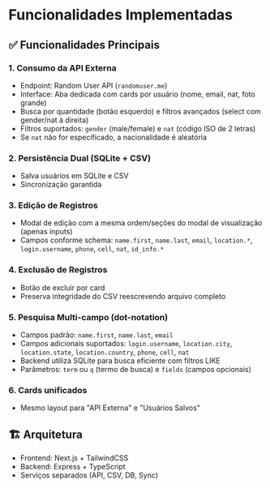 # Funcionalidades Implementadas

## ✅ Funcionalidades Principais

### 1. Consumo da API Externa
- Endpoint: Random User API (`randomuser.me`)
- Interface: Aba dedicada com cards por usuário (nome, email, nat, foto grande)
- Busca por quantidade (botão esquerdo) e filtros avançados (select com gender/nat à direita)
- Filtros suportados: `gender` (male/female) e `nat` (código ISO de 2 letras)
- Se `nat` não for especificado, a nacionalidade é aleatória

### 2. Persistência Dual (SQLite + CSV)
- Salva usuários em SQLite e CSV
- Sincronização garantida

### 3. Edição de Registros
- Modal de edição com a mesma ordem/seções do modal de visualização (apenas inputs)
- Campos conforme schema: `name.first`, `name.last`, `email`, `location.*`, `login.username`, `phone`, `cell`, `nat`, `id_info.*`

### 4. Exclusão de Registros
- Botão de excluir por card
- Preserva integridade do CSV reescrevendo arquivo completo

### 5. Pesquisa Multi-campo (dot-notation)
- Campos padrão: `name.first`, `name.last`, `email`
- Campos adicionais suportados: `login.username`, `location.city`, `location.state`, `location.country`, `phone`, `cell`, `nat`
- Backend utiliza SQLite para busca eficiente com filtros LIKE
- Parâmetros: `term` ou `q` (termo de busca) e `fields` (campos opcionais)

### 6. Cards unificados
- Mesmo layout para "API Externa" e "Usuários Salvos"

## 🏗️ Arquitetura
- Frontend: Next.js + TailwindCSS
- Backend: Express + TypeScript
- Serviços separados (API, CSV, DB, Sync)
